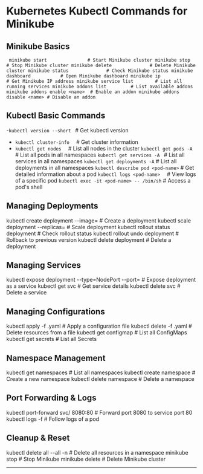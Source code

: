 # Kubernetes Kubectl Commands for Minikube

## Minikube Basics
` 
minikube start               # Start Minikube cluster
minikube stop                # Stop Minikube cluster
minikube delete              # Delete Minikube cluster
minikube status              # Check Minikube status
minikube dashboard           # Open Minikube dashboard
minikube ip                  # Get Minikube IP address
minikube service list        # List all running services
minikube addons list         # List available addons
minikube addons enable <name>  # Enable an addon
minikube addons disable <name> # Disable an addon
` 

## Kubectl Basic Commands
 
-`kubectl version --short `          # Get kubectl version
- `kubectl cluster-info  `            # Get cluster information
- `kubectl get nodes  `               # List all nodes in the cluster
`kubectl get pods -A `              # List all pods in all namespaces
`kubectl get services -A `          # List all services in all namespaces
`kubectl get deployments -A`        # List all deployments in all namespaces
`kubectl describe pod <pod-name>`   # Get detailed information about a pod
`kubectl logs <pod-name>  `         # View logs of a specific pod
`kubectl exec -it <pod-name> -- /bin/sh`   # Access a pod's shell
 

## Managing Deployments
 
kubectl create deployment <name> --image=<image-name>   # Create a deployment
kubectl scale deployment <name> --replicas=<number>     # Scale deployment
kubectl rollout status deployment <name>                # Check rollout status
kubectl rollout undo deployment <name>                  # Rollback to previous version
kubectl delete deployment <name>                        # Delete a deployment
 

## Managing Services
 
kubectl expose deployment <name> --type=NodePort --port=<port>  # Expose deployment as a service
kubectl get svc <name>                                          # Get service details
kubectl delete svc <name>                                       # Delete a service
 

## Managing Configurations
 
kubectl apply -f <file>.yaml    # Apply a configuration file
kubectl delete -f <file>.yaml   # Delete resources from a file
kubectl get configmap           # List all ConfigMaps
kubectl get secrets             # List all Secrets
 

## Namespace Management
 
kubectl get namespaces             # List all namespaces
kubectl create namespace <name>    # Create a new namespace
kubectl delete namespace <name>    # Delete a namespace
 

## Port Forwarding & Logs
 
kubectl port-forward svc/<service-name> 8080:80  # Forward port 8080 to service port 80
kubectl logs -f <pod-name>                      # Follow logs of a pod
 

## Cleanup & Reset
 
kubectl delete all --all -n <namespace>  # Delete all resources in a namespace
minikube stop                            # Stop Minikube
minikube delete                          # Delete Minikube cluster
 

---

